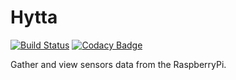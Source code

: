 # Hytta

[![Build Status](https://travis-ci.org/lucavallin/hytta-agent.svg?branch=master)](https://travis-ci.org/lucavallin/hytta-agent) [![Codacy Badge](https://api.codacy.com/project/badge/Grade/3dca1197816f40a68aea3e2007f21345)](https://www.codacy.com/app/lucavallin/hytta-agent?utm_source=github.com&utm_medium=referral&utm_content=lucavallin/hytta-agent&utm_campaign=Badge_Grade)

Gather and view sensors data from the RaspberryPi. 
